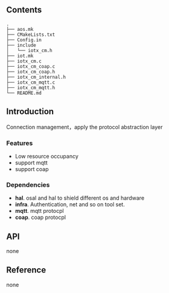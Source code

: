 ## Contents

```shell
.
├── aos.mk
├── CMakeLists.txt
├── Config.in
├── include
│   └── iotx_cm.h
├── iot.mk
├── iotx_cm.c
├── iotx_cm_coap.c
├── iotx_cm_coap.h
├── iotx_cm_internal.h
├── iotx_cm_mqtt.c
├── iotx_cm_mqtt.h
└── README.md

```

## Introduction
Connection management，apply the protocol abstraction layer


### Features
- Low resource occupancy
- support mqtt
- support coap


### Dependencies
- **hal**. osal and hal to shield different os and hardware
- **infra**. Authentication, net and so on tool set.
- **mqtt**. mqtt protocpl
- **coap**. coap protocpl

## API
none

## Reference
none


